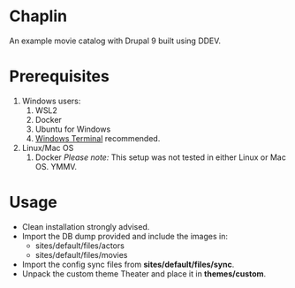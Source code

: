 # Chaplin
An example movie catalog with Drupal 9 built using DDEV.

# Prerequisites
1. Windows users:
   1. WSL2
   2. Docker
   3. Ubuntu for Windows
   4. [Windows Terminal](https://apps.microsoft.com/store/detail/windows-terminal/9N0DX20HK701?hl=en-us&gl=us) recommended.
2. Linux/Mac OS
   1. Docker
*Please note:* This setup was not tested in either Linux or Mac OS. YMMV.

# Usage
- Clean installation strongly advised.
- Import the DB dump provided and include the images in:
  - sites/default/files/actors
  - sites/default/files/movies
- Import the config sync files from **sites/default/files/sync**.
- Unpack the custom theme Theater and place it in **themes/custom**.
